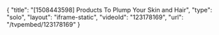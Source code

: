{
    "title": "[1508443598] Products To Plump Your Skin and Hair",
    "type": "solo",
    "layout": "iframe-static",
    "videoId": "123178169",
    "url": "\/tvpembed\/123178169"
}